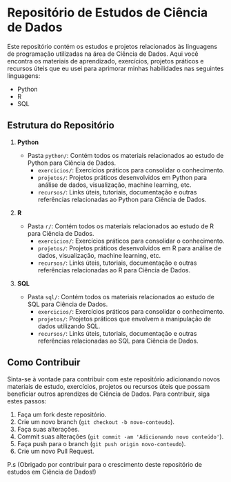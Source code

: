 # Repositório de Estudos de Ciência de Dados

Este repositório contém os estudos e projetos relacionados às linguagens de programação utilizadas na área de Ciência de Dados. Aqui você encontra os  materiais de aprendizado, exercícios, projetos práticos e recursos úteis que eu usei para aprimorar minhas habilidades nas seguintes linguagens:

- Python
- R
- SQL

## Estrutura do Repositório

1. **Python**
   - Pasta `python/`: Contém todos os materiais relacionados ao estudo de Python para Ciência de Dados.
     - `exercicios/`: Exercícios práticos para consolidar o conhecimento.
     - `projetos/`: Projetos práticos desenvolvidos em Python para análise de dados, visualização, machine learning, etc.
     - `recursos/`: Links úteis, tutoriais, documentação e outras referências relacionadas ao Python para Ciência de Dados.

2. **R**
   - Pasta `r/`: Contém todos os materiais relacionados ao estudo de R para Ciência de Dados.
     - `exercicios/`: Exercícios práticos para consolidar o conhecimento.
     - `projetos/`: Projetos práticos desenvolvidos em R para análise de dados, visualização, machine learning, etc.
     - `recursos/`: Links úteis, tutoriais, documentação e outras referências relacionadas ao R para Ciência de Dados.

3. **SQL**
   - Pasta `sql/`: Contém todos os materiais relacionados ao estudo de SQL para Ciência de Dados.
     - `exercicios/`: Exercícios práticos para consolidar o conhecimento.
     - `projetos/`: Projetos práticos que envolvem a manipulação de dados utilizando SQL.
     - `recursos/`: Links úteis, tutoriais, documentação e outras referências relacionadas ao SQL para Ciência de Dados.

## Como Contribuir

Sinta-se à vontade para contribuir com este repositório adicionando novos materiais de estudo, exercícios, projetos ou recursos úteis que possam beneficiar outros aprendizes de Ciência de Dados. Para contribuir, siga estes passos:

1. Faça um fork deste repositório.
2. Crie um novo branch (`git checkout -b novo-conteudo`).
3. Faça suas alterações.
4. Commit suas alterações (`git commit -am 'Adicionando novo conteúdo'`).
5. Faça push para o branch (`git push origin novo-conteudo`).
6. Crie um novo Pull Request.

P.s (Obrigado por contribuir para o crescimento deste repositório de estudos em Ciência de Dados!)
